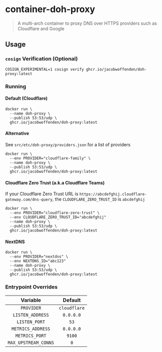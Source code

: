 # container-doh-proxy

> A multi-arch container to proxy DNS over HTTPS providers such as Cloudflare and Google

## Usage

### `cosign` Verification (Optional)

```
COSIGN_EXPERIMENTAL=1 cosign verify ghcr.io/jacobwoffenden/doh-proxy:latest
```

### Running

#### Default (Cloudflare)

```
docker run \
  --name doh-proxy \
  --publish 53:53/udp \
  ghcr.io/jacobwoffenden/doh-proxy:latest
```

#### Alternative

See `src/etc/doh-proxy/providers.json` for a list of providers

```
docker run \
  --env PROVIDER="cloudflare-family" \
  --name doh-proxy \
  --publish 53:53/udp \
  ghcr.io/jacobwoffenden/doh-proxy:latest
```

#### Cloudflare Zero Trust (a.k.a Cloudflare Teams)

If your Cloudflare Zero Trust URL is `https://abcdefghij.cloudflare-gateway.com/dns-query`, the `CLOUDFLARE_ZERO_TRUST_ID` is `abcdefghij`

```
docker run \
  --env PROVIDER="cloudflare-zero-trust" \
  --env CLOUDFLARE_ZERO_TRUST_ID="abcdefghij"
  --name doh-proxy \
  --publish 53:53/udp \
  ghcr.io/jacobwoffenden/doh-proxy:latest
```

#### NextDNS

```
docker run \
  --env PROVIDER="nextdns" \
  --env NEXTDNS_ID="abc123"
  --name doh-proxy \
  --publish 53:53/udp \
  ghcr.io/jacobwoffenden/doh-proxy:latest
```

### Entrypoint Overrides

|Variable|Default|
|:----------------:|:---------:|
|`PROVIDER`|`cloudflare`|
|`LISTEN_ADDRESS`|`0.0.0.0`|
|`LISTEN_PORT`|`53`|
|`METRICS_ADDRESS`|`0.0.0.0`|
|`METRICS_PORT`|`9100`|
|`MAX_UPSTREAM_CONNS`|`0`|
